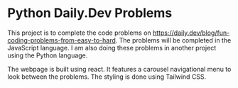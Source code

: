 # Python Daily.Dev Problems
This project is to complete the code problems on https://daily.dev/blog/fun-coding-problems-from-easy-to-hard. The problems will be completed in the JavaScript language. I am also doing these problems in another project using the Python language.

The webpage is built using react. It features a carousel navigational menu to look between the problems. The styling is done using Tailwind CSS.
